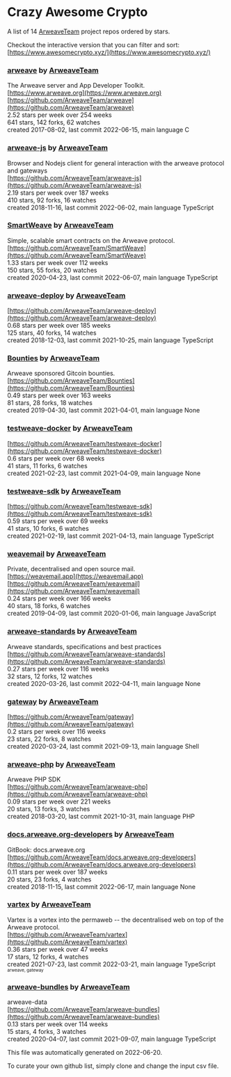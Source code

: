 # Crazy Awesome Crypto
A list of 14 [ArweaveTeam](https://github.com/ArweaveTeam) project repos ordered by stars.  

Checkout the interactive version that you can filter and sort: 
[https://www.awesomecrypto.xyz/](https://www.awesomecrypto.xyz/)  


### [arweave](https://github.com/ArweaveTeam/arweave) by [ArweaveTeam](https://github.com/ArweaveTeam)  
The Arweave server and App Developer Toolkit.  
[https://www.arweave.org](https://www.arweave.org)  
[https://github.com/ArweaveTeam/arweave](https://github.com/ArweaveTeam/arweave)  
2.52 stars per week over 254 weeks  
641 stars, 142 forks, 62 watches  
created 2017-08-02, last commit 2022-06-15, main language C  


### [arweave-js](https://github.com/ArweaveTeam/arweave-js) by [ArweaveTeam](https://github.com/ArweaveTeam)  
Browser and Nodejs client for general interaction with the arweave protocol and gateways  
[https://github.com/ArweaveTeam/arweave-js](https://github.com/ArweaveTeam/arweave-js)  
2.19 stars per week over 187 weeks  
410 stars, 92 forks, 16 watches  
created 2018-11-16, last commit 2022-06-02, main language TypeScript  


### [SmartWeave](https://github.com/ArweaveTeam/SmartWeave) by [ArweaveTeam](https://github.com/ArweaveTeam)  
Simple, scalable smart contracts on the Arweave protocol.  
[https://github.com/ArweaveTeam/SmartWeave](https://github.com/ArweaveTeam/SmartWeave)  
1.33 stars per week over 112 weeks  
150 stars, 55 forks, 20 watches  
created 2020-04-23, last commit 2022-06-07, main language TypeScript  


### [arweave-deploy](https://github.com/ArweaveTeam/arweave-deploy) by [ArweaveTeam](https://github.com/ArweaveTeam)  
  
[https://github.com/ArweaveTeam/arweave-deploy](https://github.com/ArweaveTeam/arweave-deploy)  
0.68 stars per week over 185 weeks  
125 stars, 40 forks, 14 watches  
created 2018-12-03, last commit 2021-10-25, main language TypeScript  


### [Bounties](https://github.com/ArweaveTeam/Bounties) by [ArweaveTeam](https://github.com/ArweaveTeam)  
Arweave sponsored Gitcoin bounties.  
[https://github.com/ArweaveTeam/Bounties](https://github.com/ArweaveTeam/Bounties)  
0.49 stars per week over 163 weeks  
81 stars, 28 forks, 18 watches  
created 2019-04-30, last commit 2021-04-01, main language None  


### [testweave-docker](https://github.com/ArweaveTeam/testweave-docker) by [ArweaveTeam](https://github.com/ArweaveTeam)  
  
[https://github.com/ArweaveTeam/testweave-docker](https://github.com/ArweaveTeam/testweave-docker)  
0.6 stars per week over 68 weeks  
41 stars, 11 forks, 6 watches  
created 2021-02-23, last commit 2021-04-09, main language None  


### [testweave-sdk](https://github.com/ArweaveTeam/testweave-sdk) by [ArweaveTeam](https://github.com/ArweaveTeam)  
  
[https://github.com/ArweaveTeam/testweave-sdk](https://github.com/ArweaveTeam/testweave-sdk)  
0.59 stars per week over 69 weeks  
41 stars, 10 forks, 6 watches  
created 2021-02-19, last commit 2021-04-13, main language TypeScript  


### [weavemail](https://github.com/ArweaveTeam/weavemail) by [ArweaveTeam](https://github.com/ArweaveTeam)  
Private, decentralised and open source mail.  
[https://weavemail.app](https://weavemail.app)  
[https://github.com/ArweaveTeam/weavemail](https://github.com/ArweaveTeam/weavemail)  
0.24 stars per week over 166 weeks  
40 stars, 18 forks, 6 watches  
created 2019-04-09, last commit 2020-01-06, main language JavaScript  


### [arweave-standards](https://github.com/ArweaveTeam/arweave-standards) by [ArweaveTeam](https://github.com/ArweaveTeam)  
Arweave standards, specifications and best practices   
[https://github.com/ArweaveTeam/arweave-standards](https://github.com/ArweaveTeam/arweave-standards)  
0.27 stars per week over 116 weeks  
32 stars, 12 forks, 12 watches  
created 2020-03-26, last commit 2022-04-11, main language None  


### [gateway](https://github.com/ArweaveTeam/gateway) by [ArweaveTeam](https://github.com/ArweaveTeam)  
  
[https://github.com/ArweaveTeam/gateway](https://github.com/ArweaveTeam/gateway)  
0.2 stars per week over 116 weeks  
23 stars, 22 forks, 8 watches  
created 2020-03-24, last commit 2021-09-13, main language Shell  


### [arweave-php](https://github.com/ArweaveTeam/arweave-php) by [ArweaveTeam](https://github.com/ArweaveTeam)  
Arweave PHP SDK  
[https://github.com/ArweaveTeam/arweave-php](https://github.com/ArweaveTeam/arweave-php)  
0.09 stars per week over 221 weeks  
20 stars, 13 forks, 3 watches  
created 2018-03-20, last commit 2021-10-31, main language PHP  


### [docs.arweave.org-developers](https://github.com/ArweaveTeam/docs.arweave.org-developers) by [ArweaveTeam](https://github.com/ArweaveTeam)  
GitBook: docs.arweave.org  
[https://github.com/ArweaveTeam/docs.arweave.org-developers](https://github.com/ArweaveTeam/docs.arweave.org-developers)  
0.11 stars per week over 187 weeks  
20 stars, 23 forks, 4 watches  
created 2018-11-15, last commit 2022-06-17, main language None  


### [vartex](https://github.com/ArweaveTeam/vartex) by [ArweaveTeam](https://github.com/ArweaveTeam)  
Vartex is a vortex into the permaweb -- the decentralised web on top of the Arweave protocol.  
[https://github.com/ArweaveTeam/vartex](https://github.com/ArweaveTeam/vartex)  
0.36 stars per week over 47 weeks  
17 stars, 12 forks, 4 watches  
created 2021-07-23, last commit 2022-03-21, main language TypeScript  
<sub><sup>arweave, gateway</sup></sub>


### [arweave-bundles](https://github.com/ArweaveTeam/arweave-bundles) by [ArweaveTeam](https://github.com/ArweaveTeam)  
arweave-data  
[https://github.com/ArweaveTeam/arweave-bundles](https://github.com/ArweaveTeam/arweave-bundles)  
0.13 stars per week over 114 weeks  
15 stars, 4 forks, 3 watches  
created 2020-04-07, last commit 2021-09-07, main language TypeScript  


This file was automatically generated on 2022-06-20.  

To curate your own github list, simply clone and change the input csv file.  